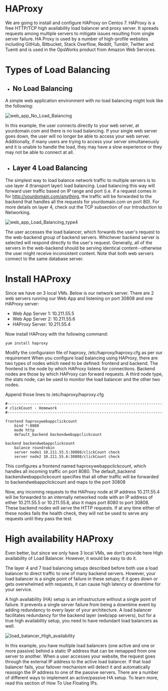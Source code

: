 # HAProxy 

We are going to install and configure HAProxy on Centos 7.
HAProxy is a free HTTP/TCP high availability load balancer and proxy server.
It spreads requests among multiple servers to mitigate issues resulting from single server failure. 
HA Proxy is used by a number of high-profile websites including GitHub, Bitbucket, Stack Overflow, Reddit, Tumblr, Twitter and Tuenti
and is used in the OpsWorks product from Amazon Web Services.

# Types of Load Balancing

- ## No Load Balancing
A simple web application environment with no load balancing might look like the following:

![web_app_No_Load_Balancing](https://assets.digitalocean.com/articles/HAProxy/web_server.png)

In this example, the user connects directly to your web server, at yourdomain.com and there is no load balancing. If your single web server goes down, the user will no longer be able to access your web server. Additionally, if many users are trying to access your server simultaneously and it is unable to handle the load, they may have a slow experience or they may not be able to connect at all.

- ## Layer 4 Load Balancing

The simplest way to load balance network traffic to multiple servers is to use layer 4 (transport layer) load balancing. Load balancing this way will forward user traffic based on IP range and port (i.e. if a request comes in for http://yourdomain.com/anything, the traffic will be forwarded to the backend that handles all the requests for yourdomain.com on port 80). For more details on layer 4, check out the TCP subsection of our Introduction to Networking.

![web_app_Load_Balancing_type4](https://assets.digitalocean.com/articles/HAProxy/layer_4_load_balancing.png)

The user accesses the load balancer, which forwards the user's request to the web-backend group of backend servers. Whichever backend server is selected will respond directly to the user's request. Generally, all of the servers in the web-backend should be serving identical content--otherwise the user might receive inconsistent content. Note that both web servers connect to the same database server.


# Install HAProxy 
Since we have on 3 local VMs.
Below is our network server. There are 2 web servers running our Web App and listening on port 30808 
and one HAProxy server:

- Web App Server 1:  10.211.55.5
- Web App Server 2:  10.211.55.6
- HAProxy Server:    10.211.55.4
  
Now install HAProxy with the following command:
```console
yum install haproxy
```

Modify the configuraion file of haproxy, /etc/haproxy/haproxy.cfg as per our requirement
When you configure load balancing using HAProxy, there are two types of nodes which need to be defined: frontend and backend. 
The frontend is the node by which HAProxy listens for connections. Backend nodes are those by which HAProxy can forward requests. A third node type, the stats node, can be used to monitor the load balancer and the other two nodes.

Append those lines to /etc/haproxy/haproxy.cfg
```console
#---------------------------------------------------------------------
# clickCount - Homework
#---------------------------------------------------------------------

frontend haproxywebappclickcount
    bind *:8080
    mode http
    default_backend backendwebappclickcount

backend backendwebappclickcount
    balance roundrobin
    server node1 10.211.55.5:30808/clickCount check
    server node2 10.211.55.6:30808/clickCount check
```

This configures a frontend named haproxywebappclickcount, which handles all incoming traffic on port 8080.
The default_backend backendwebappclickcount specifies that all other traffic will be forwarded to backendwebappclickcount and maps to the port 30808

Now, any incoming requests to the HAProxy node at IP address 10.211.55.4 will be forwarded to an internally networked node with an IP address of either 10.211.55.5 or 10.211.55.6, also it maps port 8080 to port 30808. These backend nodes will serve the HTTP requests. If at any time either of these nodes fails the health check, they will not be used to serve any requests until they pass the test.


# High availability HAProxy

Even better,
but since we only have 3 local VMs, we don't provide here High availability of Load Balancer. However, it would be easy to do it.

The layer 4 and 7 load balancing setups described before both use a load balancer to direct traffic to one of many backend servers. However, your load balancer is a single point of failure in these setups; if it goes down or gets overwhelmed with requests, it can cause high latency or downtime for your service.

A high availability (HA) setup is an infrastructure without a single point of failure. It prevents a single server failure from being a downtime event by adding redundancy to every layer of your architecture. A load balancer facilitates redundancy for the backend layer (web/app servers), but for a true high availability setup, you need to have redundant load balancers as well.

![load_balancer_High_availability](https://assets.digitalocean.com/articles/high_availability/ha-diagram-animated.gif)


In this example, you have multiple load balancers (one active and one or more passive) behind a static IP address that can be remapped from one server to another. When a user accesses your website, the request goes through the external IP address to the active load balancer. If that load balancer fails, your failover mechanism will detect it and automatically reassign the IP address to one of the passive servers. There are a number of different ways to implement an active/passive HA setup. To learn more, read this section of How To Use Floating IPs.




